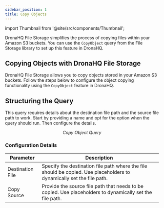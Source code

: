 ```yaml
---
sidebar_position: 1
title: Copy Objects
---
```


import Thumbnail from '@site/src/components/Thumbnail';

DronaHQ File Storage simplifies the process of copying files within your Amazon S3 buckets. You can use the `CopyObject` query from the File Storage library to set up this feature in DronaHQ.

## Copying Objects with DronaHQ File Storage

DronaHQ File Storage allows you to copy objects stored in your Amazon S3 buckets. Follow the steps below to configure the object copying functionality using the `CopyObject` feature in DronaHQ.

## Structuring the Query

This query requires details about the destination file path and the source file path to work. Start by providing a name and opt for the option when the query should run. Then configure the details.

<figure>
  <Thumbnail src="/img/file-storage/queries/copyobject.jpeg" alt="Copy Object Query" />
  <figcaption align='center'><i>Copy Object Query</i></figcaption>
</figure>

### Configuration Details

| Parameter             | Description                                                                                                          | 
|-----------------------|----------------------------------------------------------------------------------------------------------------------|
| Destination File  | Specify the destination file path where the file should be copied. Use placeholders to dynamically set the file path. | 
| Copy Source       | Provide the source file path that needs to be copied. Use placeholders to dynamically set the file path.              |
